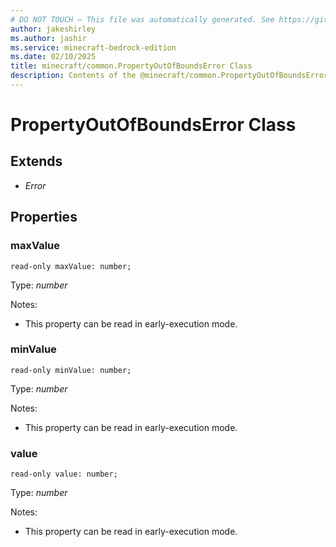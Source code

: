 ```yaml
---
# DO NOT TOUCH — This file was automatically generated. See https://github.com/mojang/minecraftapidocsgenerator to modify descriptions, examples, etc.
author: jakeshirley
ms.author: jashir
ms.service: minecraft-bedrock-edition
ms.date: 02/10/2025
title: minecraft/common.PropertyOutOfBoundsError Class
description: Contents of the @minecraft/common.PropertyOutOfBoundsError class.
---
```

# PropertyOutOfBoundsError Class

## Extends
- *Error*

## Properties

### **maxValue**
`read-only maxValue: number;`

Type: *number*

Notes:
  - This property can be read in early-execution mode.

### **minValue**
`read-only minValue: number;`

Type: *number*

Notes:
  - This property can be read in early-execution mode.

### **value**
`read-only value: number;`

Type: *number*

Notes:
  - This property can be read in early-execution mode.

